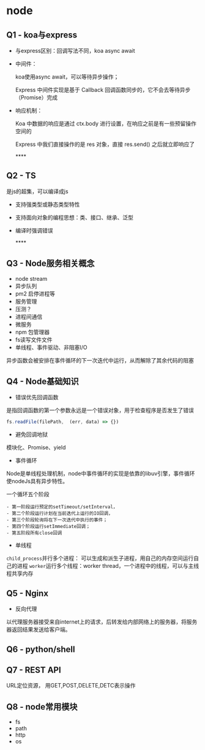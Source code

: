 # node

## Q1 - koa与express

* 与express区别：回调写法不同，koa async await
* 中间件： 

  koa使用async await，可以等待异步操作；

  Express 中间件实现是基于 Callback 回调函数同步的，它不会去等待异步（Promise）完成

* 响应机制：

  Koa 中数据的响应是通过 ctx.body 进行设置，在响应之前是有一些预留操作空间的

  Express 中我们直接操作的是 res 对象，直接 res.send\(\) 之后就立即响应了

  \*\*\*\*

## **Q2 - TS**

是js的超集，可以编译成js

* 支持强类型或静态类型特性
* 支持面向对象的编程思想：类、接口、继承、泛型
* 编译时强调错误

  \*\*\*\*

## **Q3 - Node服务相关概念**

* node stream
* 异步队列
* pm2 启停进程等
* 服务管理
* 压测？
* 进程间通信
* 微服务
* npm 包管理器
* fs读写文件文件
* 单线程、事件驱动、非阻塞I/O

异步函数会被安排在事件循环的下一次迭代中运行，从而解除了其余代码的阻塞

## Q4 - Node基础知识

* 错误优先回调函数

是指回调函数的第一个参数永远是一个错误对象，用于检查程序是否发生了错误

```javascript
fs.readFile(filePath,  (err, data) => {})
```

* 避免回调地狱

模块化、Promise、yield

* 事件循环

Node是单线程处理机制，node中事件循环的实现是依靠的libuv引擎，事件循环使nodeJs具有异步特性。

一个循环五个阶段

```text
- 第一阶段运行预定的setTimeout/setInterval，
- 第二个阶段运行计划在当前迭代上运行的IO回调，
- 第三个阶段轮询将在下一次迭代中执行的事件；
- 第四个阶段运行setImmediate回调；
- 第五阶段所有close回调
```

* 单线程

`child_process`并行多个进程： 可以生成和派生子进程，用自己的内存空间运行自己的进程 `worker`运行多个线程：worker thread，一个进程中的线程，可以与主线程共享内存

## Q5 - Nginx

* 反向代理

以代理服务器接受来自internet上的请求，后转发给内部网络上的服务器，将服务器返回结果发送给客户端。

## Q6 - python/shell

## Q7 - REST API

URL定位资源， 用GET,POST,DELETE,DETC表示操作

## Q8 - node常用模块

* fs
* path
* http
* os


